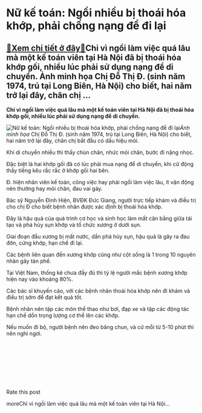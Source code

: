 Nữ kế toán: Ngồi nhiều bị thoái hóa khớp, phải chống nạng để đi lại
===================================================================

[:gift:Xem chi tiết ở đây:gift:](https://hddtvn.com/nu-ke-toan-ngoi-nhieu-bi-thoai-hoa-khop-phai-chong-nang-de-di-lai/)Chỉ vì ngồi làm việc quá lâu mà một kế toán viên tại Hà Nội đã bị thoái hóa khớp gối, nhiều lúc phải sử dụng nạng để di chuyển. Ảnh minh họa Chị Đỗ Thị Đ. (sinh năm 1974, trú tại Long Biên, Hà Nội) cho biết, hai năm trở lại đây, chân chị …
-----------------------------------------------------------------------------------------------------------------------------------------------------------------------------------------------------------------------------------------------

**Chỉ vì ngồi làm việc quá lâu mà một kế toán viên tại Hà Nội đã bị thoái hóa khớp gối, nhiều lúc phải sử dụng nạng để di chuyển.**


![Nữ kế toán: Ngồi nhiều bị thoái hóa khớp, phải chống nạng để đi lại](https://hddtvn.com/wp-content/uploads/2021/01/UDWcc.jpg)*Ảnh minh họa*
Chị Đỗ Thị Đ. (sinh năm 1974, trú tại Long Biên, Hà Nội) cho biết, hai năm trở lại đây, chân chị bắt đầu có dấu hiệu mỏi.


Khi di chuyển nhiều thì thấy chùn chân, nhức mỏi chân, bước đi nặng nhọc.


Đặc biệt là hai khớp gối đã có lúc phải mua nạng để di chuyển, khi cử động thấy tiếng kêu rắc rắc ở khớp gối hai bên.


Đ. hiện nhân viên kế toán, công việc hay phải ngồi làm việc lâu, ít vận động nên thường hay mỏi chân, đau vai gáy.


Bác sỹ Nguyễn Đình Hiện, BVĐK Đức Giang, người trực tiếp khám và điều trị cho chị Đ cho biết bệnh nhân được xác định bị thoái hóa khớp.


Đây là hậu quả của quá trình cơ học và sinh học làm mất cân bằng giữa tái tạo và phá hủy sụn khớp và tổ chức xương ở dưới sụn.


Giai đoạn đầu xương bị mất nước, dần phá hủy sụn, hậu quả là gây ra đau đớn, cứng khớp, hạn chế đi lại.  

Các bệnh liên quan đến xương khớp cũng như cột sống là 1 trong 10 nguyên nhân gây tàn phế.


Tại Việt Nam, thống kê chưa đầy đủ thì tỷ lệ người mắc bệnh xương khớp hiện nay vào khoảng 80%.  

Các bác sĩ khuyến cáo, với các bệnh nhân thoái hóa khớp nên đi khám và điều trị sớm để đạt kết quả tốt.


Bệnh nhân nên tập các môn thể thao như bơi, đạp xe và tập các động tác hạn chế dồn trọng lượng cơ thể lên các khớp.


Nếu muốn đi bộ, người bệnh nên đeo băng chun, và cứ mỗi từ 5-10 phút thì nên nghỉ ngơi.


 


 


 


 








































Rate this post


moreChỉ vì ngồi làm việc quá lâu mà một kế toán viên tại Hà Nội…

